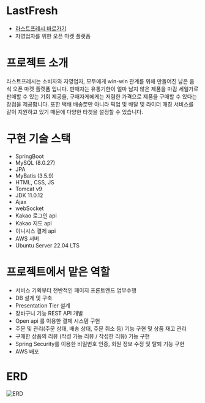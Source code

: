 # LastFresh
- [라스트프레시 바로가기](http://15.164.255.162:11111/main/main)
- 자영업자를 위한 오픈 마켓 플랫폼

# 프로젝트 소개
라스트프레시는 소비자와 자영업자, 모두에게 win-win 관계를 위해 만들어진 남은 음식 오픈 마켓 플랫폼 입니다. 판매자는 유통기한이 얼마 남지 않은 제품을 마감 세일가로 판매할 수 있는 기회 제공을, 구매자게에게는 저렴한 가격으로 제품을 구매할 수 있다는 장점을 제공합니다. 또한 택배 배송뿐만 아니라 픽업 및 배달 및 라이더 매칭 서비스를 같이 지원하고 있기 때문에 다양한 타겟을 설정할 수 있습니다. 

# 구현 기술 스택 
- SpringBoot 
- MySQL (8.0.27)
- JPA 
- MyBatis (3.5.9)
- HTML, CSS, JS
- Tomcat v9
- JDK 11.0.12
- Ajax
- webSocket
- Kakao 로그인 api
- Kakao 지도 api 
- 이니시스 결제 api
- AWS 서버 
- Ubuntu Server 22.04 LTS

# 프로젝트에서 맡은 역할 
- 서비스 기획부터 전반적인 페이지 프론트엔드 업무수행
- DB 설계 및 구축 
- Presentation Tier 설계 
- 장바구니 기능 REST API 개발  
- Open api 를 이용한 결제 시스템 구현 
- 주문 및 관리(주문 상태, 배송 상태, 주문 취소 등) 기능 구현 및 상품 재고 관리 
- 구매한 상품의 리뷰 (작성 가능 리뷰 / 작성한 리뷰) 기능 구현 
- Spring Security를 이용한 비밀번호 인증, 회원 정보 수정 및 탈퇴 기능 구현
- AWS 배포 

# ERD
![ERD](https://user-images.githubusercontent.com/57066693/200187939-4a967f14-b120-40b8-bb50-0a494da38b24.png)
